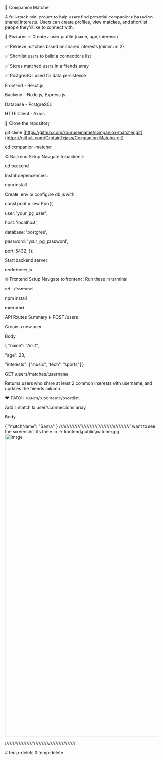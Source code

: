 👥 Companion Matcher

A full-stack mini project to help users find potential companions based on shared interests. Users can create profiles, view matches, and shortlist people they'd like to connect with.

📌 Features
✅ Create a user profile (name, age, interests)

✅ Retrieve matches based on shared interests (minimum 2)

✅ Shortlist users to build a connections list

✅ Stores matched users in a friends array

✅ PostgreSQL used for data persistence


Frontend -	React.js

Backend -	Node.js, Express.js

Database -	PostgreSQL

HTTP Client	- Axios


📁 Clone the repository

git clone [https://github.com/yourusername/companion-matcher.git](https://github.com/CaptainTejass/Companion-Matcher.git)

cd companion-matcher

⚙️ Backend Setup
Navigate to backend:

cd backend

Install dependencies:

npm install

Create .env or configure db.js with:

const pool = new Pool({

  user: 'your_pg_user',
  
  host: 'localhost',
  
  database: 'postgres',
  
  password: 'your_pg_password',
  
  port: 5432,
});

Start backend server:

node index.js

🌐 Frontend Setup
Navigate to frontend:
Run these in terminal

cd ../frontend

npm install

npm start

API Routes Summary
➕ POST /users

Create a new user

Body:

{
  "name": "Amit",
  
  "age": 23,
  
  "interests": ["music", "tech", "sports"]
}

GET /users/matches/:username

Returns users who share at least 2 common interests with username, and updates the friends column.

❤️ PATCH /users/:username/shortlist

Add a match to user’s connections array

Body:

{
  "matchName": "Sanya"
}
///////////////////////////////////////////////
want to see the screenshot its there in -> frontend\public\matcher.jpg
<img width="1919" height="994" alt="image" src="https://github.com/user-attachments/assets/3d820e65-e38f-48da-99f5-253c459cb87f" />

//////////////////////////////////////////////

#   t e m p - d e l e t e 
 
 #   t e m p - d e l e t e 
 
 

